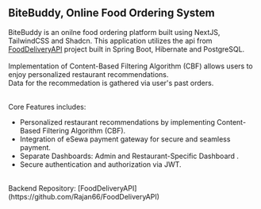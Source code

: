 ## **BiteBuddy, Online Food Ordering System**
BiteBuddy is an onilne food ordering platform built using NextJS, TailwindCSS and Shadcn. This application utilizes the api from [FoodDeliveryAPI](https://github.com/Rajan66/FoodDeliveryAPI) project built in Spring Boot, Hibernate and PostgreSQL.
<br/><br/>
Implementation of Content-Based Filtering Algorithm (CBF) allows users to enjoy personalized restaurant recommendations. <br/>
Data for the recommedation is gathered via user's past orders.<br/><br/>

Core Features includes:
  - Personalized restaurant recommendations by implementing Content-Based Filtering Algorithm (CBF).
  - Integration of eSewa payment gateway for secure and seamless payment.
  - Separate Dashboards: Admin and Restaurant-Specific Dashboard .
  - Secure authentication and authorization via JWT.
<br/>
Backend Repository: [FoodDeliveryAPI](https://github.com/Rajan66/FoodDeliveryAPI)

